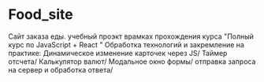 # Food_site
Сайт заказа еды. учебный проэкт врамках прохождения курса "Полный курс по JavaScript + React "
Обработка технологий и закремление на практике:
Динамическое изменение карточек через JS/
Таймер отсчета/
Калькулятор валют/
Модальное окно формы/
отправка запроса на сервер и обработка ответа/
